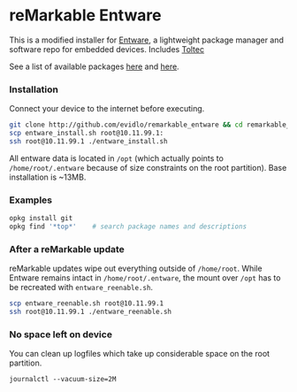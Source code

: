# reMarkable Entware

This is a modified installer for [Entware](https://github.com/Entware/Entware), a lightweight package manager and software repo for embedded devices.  Includes [Toltec](https://github.com/toltec-dev/toltec)

See a list of available packages [here](http://bin.entware.net/armv7sf-k3.2/) and [here](https://toltec-dev.org/stable/).

### Installation

Connect your device to the internet before executing.

``` bash
git clone http://github.com/evidlo/remarkable_entware && cd remarkable_entware
scp entware_install.sh root@10.11.99.1:
ssh root@10.11.99.1 ./entware_install.sh
```

All entware data is located in `/opt` (which actually points to `/home/root/.entware` because of size constraints on the root partition).  Base installation is ~13MB.

### Examples

``` bash
opkg install git
opkg find '*top*'    # search package names and descriptions
```

### After a reMarkable update

reMarkable updates wipe out everything outside of `/home/root`.  While Entware remains intact in `/home/root/.entware`, the mount over `/opt` has to be recreated with `entware_reenable.sh`.

``` bash
scp entware_reenable.sh root@10.11.99.1
ssh root@10.11.99.1 ./entware_reenable.sh
```

### No space left on device

You can clean up logfiles which take up considerable space on the root partition.

    journalctl --vacuum-size=2M
